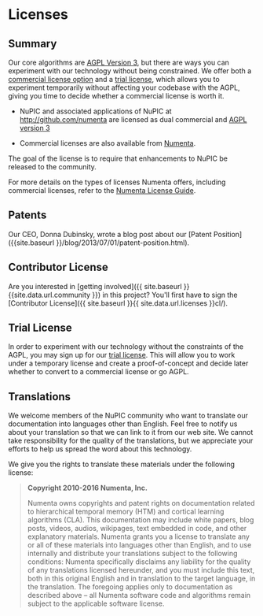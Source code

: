 # Licenses

## Summary

Our core algorithms are [AGPL Version 3](http://www.gnu.org/licenses/agpl.html),
but there are ways you can experiment with our technology without being
constrained. We offer both a
[commercial license option](mailto:sales@numenta.com?subject=Commercial%20License%20Inquiry) and a [trial license](trial/), which allows you to
experiment temporarily without affecting your codebase with the AGPL, giving you
time to decide whether a commercial license is worth it.

* <i></i> NuPIC and associated applications of NuPIC at
  <http://github.com/numenta> are licensed as dual commercial and
  [AGPL version 3](http://www.gnu.org/licenses/agpl.html)

* <i></i> Commercial licenses are also available from
  [Numenta](mailto:sales@numenta.org).

The goal of the license is to require that enhancements to NuPIC be released to the community.

For more details on the types of licenses Numenta offers, including commercial licenses, refer to the [Numenta License Guide](http://numenta.com/assets/pdf/apps/licensing-guide.pdf).

## Patents

Our CEO, Donna Dubinsky, wrote a blog post about our
[Patent Position]({{site.baseurl }}/blog/2013/07/01/patent-position.html).

## Contributor License

Are you interested in
[getting involved]({{ site.baseurl }}{{site.data.url.community }}) in this
project? You'll first have to sign the
[Contributor License]({{ site.baseurl }}{{ site.data.url.licenses }}cl/).

## Trial License

In order to experiment with our technology without the constraints of the AGPL,
you may sign up for our [trial license](trial/). This will allow you to work
under a temporary license and create a proof-of-concept and decide later whether
to convert to a commercial license or go AGPL.

## Translations

We welcome members of the NuPIC community who want to translate our
documentation into languages other than English. Feel free to notify us about
your translation so that we can link to it from our web site. We cannot take
responsibility for the quality of the translations, but we appreciate your
efforts to help us spread the word about this technology.

We give you the rights to translate these materials under the following license:

> **Copyright 2010-2016 Numenta, Inc.**
>
> Numenta owns copyrights and patent rights on documentation related to
> hierarchical temporal memory (HTM) and cortical learning algorithms (CLA).
> This documentation may include white papers, blog posts, videos, audios,
> wikipages, text embedded in code, and other explanatory materials. Numenta
> grants you a license to translate any or all of these materials into languages
> other than English, and to use internally and distribute your translations
> subject to the following conditions: Numenta specifically disclaims any
> liability for the quality of any translations licensed hereunder, and you must
> include this text, both in this original English and in translation to the
> target language, in the translation. The foregoing applies only to
> documentation as described above – all Numenta software code and algorithms
> remain subject to the applicable software license.

